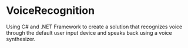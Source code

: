 # VoiceRecognition
Using C# and .NET Framework to create a solution that recognizes voice through the default user input device and speaks back using a voice synthesizer.
